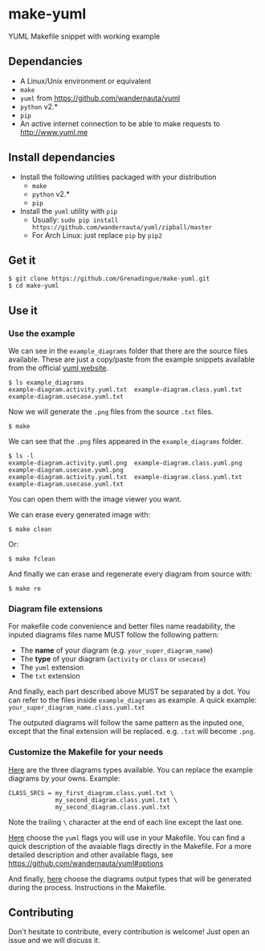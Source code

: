 # make-yuml
YUML Makefile snippet with working example

## Dependancies
* A Linux/Unix environment or equivalent
* `make`
* `yuml` from https://github.com/wandernauta/yuml
* `python` v2.*
* `pip`
* An active internet connection to be able to make requests to http://www.yuml.me

## Install dependancies
* Install the following utilities packaged with your distribution
  * `make`
  * `python` v2.*
  * `pip`
* Install the `yuml` utility with `pip`
  * Usually: `sudo pip install https://github.com/wandernauta/yuml/zipball/master`
  * For Arch Linux: just replace `pip` by `pip2`

## Get it
```
$ git clone https://github.com/Grenadingue/make-yuml.git
$ cd make-yuml
```

## Use it
### Use the example
We can see in the `example_diagrams` folder that there are the source files available. These are just a copy/paste from the example snippets available from the official [yuml website](http://www.yuml.me/diagram/scruffy/class/draw).
```
$ ls example_diagrams
example-diagram.activity.yuml.txt  example-diagram.class.yuml.txt  example-diagram.usecase.yuml.txt
```

Now we will generate the `.png` files from the source `.txt` files.
```
$ make
```

We can see that the `.png` files appeared in the `example_diagrams` folder.
```
$ ls -l
example-diagram.activity.yuml.png  example-diagram.class.yuml.png  example-diagram.usecase.yuml.png
example-diagram.activity.yuml.txt  example-diagram.class.yuml.txt  example-diagram.usecase.yuml.txt
```
You can open them with the image viewer you want.

We can erase every generated image with:
```
$ make clean
```
Or:
```
$ make fclean
```

And finally we can erase and regenerate every diagram from source with:
```
$ make re
```

### Diagram file extensions
For makefile code convenience and better files name readability, the inputed diagrams files name MUST follow the following pattern:
* The __name__ of your diagram (e.g. `your_super_diagram_name`)
* The __type__ of your diagram (`activity` or `class` or `usecase`)
* The `yuml` extension
* The `txt` extension

And finally, each part described above MUST be separated by a dot. You can refer to the files inside `example_diagrams` as example. A quick example: `your_super_diagram_name.class.yuml.txt`

The outputed diagrams will follow the same pattern as the inputed one, except that the final extension will be replaced. e.g. `.txt` will become `.png`.

### Customize the Makefile for your needs
[Here](/Makefile#L18) are the three diagrams types available. You can replace the example diagrams by your owns. Example:
```
CLASS_SRCS = my_first_diagram.class.yuml.txt \
             my_second_diagram.class.yuml.txt \
             my_second_diagram.class.yuml.txt
```
Note the trailing `\` character at the end of each line except the last one.

[Here](/Makefile#L46) choose the `yuml` flags you will use in your Makefile. You can find a quick description of the avaiable flags directly in the Makefile. For a more detailed description and other available flags, see https://github.com/wandernauta/yuml#options

And finally, [here](/Makefile#L109) choose the diagrams output types that will be generated during the process. Instructions in the Makefile.

## Contributing
Don't hesitate to contribute, every contribution is welcome! Just open an issue and we will discuss it.
